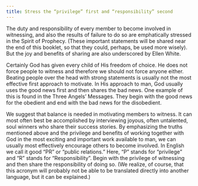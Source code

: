 ```yaml
---
title: Stress the “privilege” first and “responsibility” second
---
```


The duty and responsibility of every member to become involved in witnessing, and also the results of failure to do so are emphatically stressed in the Spirit of Prophecy. (These important statements will be shared near the end of this booklet, so that they could, perhaps, be used more wisely). But the joy and benefits of sharing are also underscored by Ellen White.

Certainly God has given every child of His freedom of choice. He does not force people to witness and therefore we should not force anyone either. Beating people over the head with strong statements is usually not the most effective first approach to motivate. In His approach to man, God usually uses the good news first and then shares the bad news. One example of this is found in the Three Angels’ Messages. They begin with the good news for the obedient and end with the bad news for the disobedient.

We suggest that balance is needed in motivating members to witness. It can most often best be accomplished by interviewing joyous, often untalented, soul winners who share their success stories. By emphasizing the truths mentioned above and the privilege and benefits of working together with God in the most exciting and important work available to man, we can usually most effectively encourage others to become involved. In English we call it good “PR” or “public relations.” Here, “P” stands for “privilege” and “R” stands for “Responsibility”. Begin with the privilege of witnessing and then share the responsibility of doing so. (We realize, of course, that this acronym will probably not be able to be translated directly into another language, but it can be explained.)